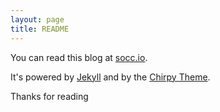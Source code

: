 ```yaml
---
layout: page
title: README
---
```


You can read this blog at [socc.io](https://socc.io/).

It's powered by [Jekyll](https://jekyllrb.com/) and by the [Chirpy Theme](https://github.com/cotes2020/jekyll-theme-chirpy).

Thanks for reading